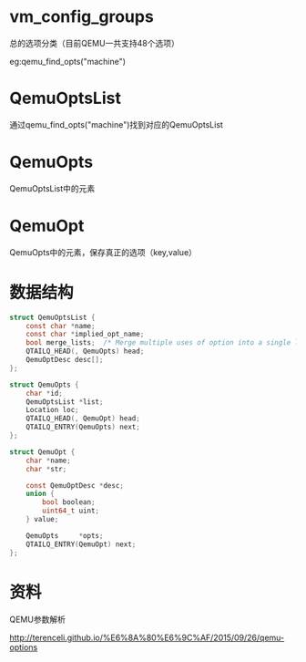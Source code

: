 # vm_config_groups

总的选项分类（目前QEMU一共支持48个选项）

eg:qemu_find_opts("machine")

# QemuOptsList

通过qemu_find_opts("machine")找到对应的QemuOptsList

# QemuOpts

QemuOptsList中的元素

# QemuOpt

QemuOpts中的元素，保存真正的选项（key,value）

# 数据结构

```c
struct QemuOptsList {
    const char *name;
    const char *implied_opt_name;
    bool merge_lists;  /* Merge multiple uses of option into a single list? */
    QTAILQ_HEAD(, QemuOpts) head;
    QemuOptDesc desc[];
};

struct QemuOpts {
    char *id;
    QemuOptsList *list;
    Location loc;
    QTAILQ_HEAD(, QemuOpt) head;
    QTAILQ_ENTRY(QemuOpts) next;
};

struct QemuOpt {
    char *name;
    char *str;

    const QemuOptDesc *desc;
    union {
        bool boolean;
        uint64_t uint;
    } value;

    QemuOpts     *opts;
    QTAILQ_ENTRY(QemuOpt) next;
};
```

# 资料

QEMU参数解析

http://terenceli.github.io/%E6%8A%80%E6%9C%AF/2015/09/26/qemu-options